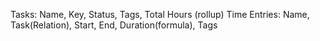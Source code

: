 Tasks: Name, Key, Status, Tags, Total Hours (rollup)
Time Entries: Name, Task(Relation), Start, End, Duration(formula), Tags
